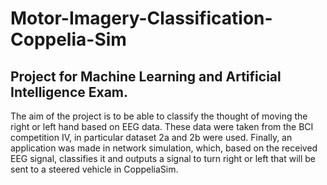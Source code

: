 # Motor-Imagery-Classification-Coppelia-Sim
## Project for Machine Learning and Artificial Intelligence Exam.
The aim of the project is to be able to classify the thought of moving the right or left hand based on EEG data. These data were taken from the BCI competition IV, in particular dataset 2a and 2b were used. Finally, an application was made in network simulation, which, based on the received EEG signal, classifies it and outputs a signal to turn right or left that will be sent to a steered vehicle in CoppeliaSim. 
